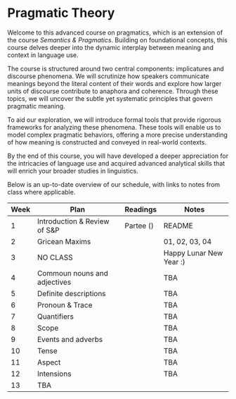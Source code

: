 # Pragmatic Theory

Welcome to this advanced course on pragmatics, which is an extension of the course *Semantics & Pragmatics*. Building on foundational concepts, this course delves deeper into the dynamic interplay between meaning and context in language use.

The course is structured around two central components: implicatures and discourse phenomena. We will scrutinize how speakers communicate meanings beyond the literal content of their words and explore how larger units of discourse contribute to anaphora and coherence. Through these topics, we will uncover the subtle yet systematic principles that govern pragmatic meaning.

To aid our exploration, we will introduce formal tools that provide rigorous frameworks for analyzing these phenomena. These tools will enable us to model complex pragmatic behaviors, offering a more precise understanding of how meaning is constructed and conveyed in real-world contexts.

By the end of this course, you will have developed a deeper appreciation for the intricacies of language use and acquired advanced analytical skills that will enrich your broader studies in linguistics. 

Below is an up-to-date overview of our schedule, with links to notes from class where applicable.

| Week | Plan | Readings | Notes |
| ---- | ---- | -------- | ----- |
| 1 | Introduction & Review of S&P | Partee () | README |
| 2 | Gricean Maxims  |  | 01, 02, 03, 04 |
| 3 | NO CLASS |  | Happy Lunar New Year :) |
| 4 | Commoun nouns and adjectives |  | TBA |
| 5 | Definite descriptions | | TBA |
| 6 | Pronoun & Trace |  | TBA |
| 7 | Quantifiers |  | TBA |
| 8 | Scope | | TBA |
| 9 | Events and adverbs | | TBA |
| 10 | Tense |  | TBA |
| 11 | Aspect | | TBA | 
| 12 | Intensions | | TBA |
| 13 | TBA | | | 



